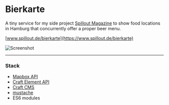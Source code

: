 # Bierkarte

A tiny service for my side project [Spillout Magazine](https://www.spillout.de) to show food locations in Hamburg that concurrently offer a proper beer menu.

[www.spillout.de/bierkarte](https://www.spillout.de/bierkarte)

![Screenshot](https://repository-images.githubusercontent.com/197074559/ea83a480-a757-11e9-959f-454aae4f4d09)

---

### Stack

- [Mapbox API](https://www.mapbox.com/)
- [Craft Element API](https://github.com/craftcms/element-api)
- [Craft CMS](https://craftcms.com/)
- [mustache](https://mustache.github.io/)
- ES6 modules
